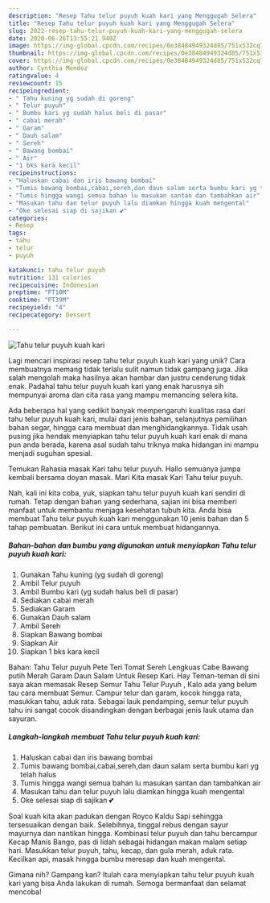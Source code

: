 ```yaml
---
description: "Resep Tahu telur puyuh kuah kari yang Menggugah Selera"
title: "Resep Tahu telur puyuh kuah kari yang Menggugah Selera"
slug: 2022-resep-tahu-telur-puyuh-kuah-kari-yang-menggugah-selera
date: 2020-06-26T13:55:21.940Z
image: https://img-global.cpcdn.com/recipes/0e38484949324d85/751x532cq70/tahu-telur-puyuh-kuah-kari-foto-resep-utama.jpg
thumbnail: https://img-global.cpcdn.com/recipes/0e38484949324d85/751x532cq70/tahu-telur-puyuh-kuah-kari-foto-resep-utama.jpg
cover: https://img-global.cpcdn.com/recipes/0e38484949324d85/751x532cq70/tahu-telur-puyuh-kuah-kari-foto-resep-utama.jpg
author: Cynthia Mendez
ratingvalue: 4
reviewcount: 15
recipeingredient:
- " Tahu kuning yg sudah di goreng"
- " Telur puyuh"
- " Bumbu kari yg sudah halus beli di pasar"
- " cabai merah"
- " Garam"
- " Dauh salam"
- " Sereh"
- " Bawang bombai"
- " Air"
- "1 bks kara kecil"
recipeinstructions:
- "Haluskan cabai dan iris bawang bombai"
- "Tumis bawang bombai,cabai,sereh,dan daun salam serta bumbu kari yg telah halus"
- "Tumis hingga wangi semua bahan lu masukan santan dan tambahkan air"
- "Masukan tahu dan telur puyuh lalu diamkan hingga kuah mengental"
- "Oke selesai siap di sajikan 💕"
categories:
- Resep
tags:
- tahu
- telur
- puyuh

katakunci: tahu telur puyuh 
nutrition: 131 calories
recipecuisine: Indonesian
preptime: "PT10M"
cooktime: "PT39M"
recipeyield: "4"
recipecategory: Dessert

---
```



![Tahu telur puyuh kuah kari](https://img-global.cpcdn.com/recipes/0e38484949324d85/751x532cq70/tahu-telur-puyuh-kuah-kari-foto-resep-utama.jpg)

Lagi mencari inspirasi resep tahu telur puyuh kuah kari yang unik? Cara membuatnya memang tidak terlalu sulit namun tidak gampang juga. Jika salah mengolah maka hasilnya akan hambar dan justru cenderung tidak enak. Padahal tahu telur puyuh kuah kari yang enak harusnya sih mempunyai aroma dan cita rasa yang mampu memancing selera kita.

Ada beberapa hal yang sedikit banyak mempengaruhi kualitas rasa dari tahu telur puyuh kuah kari, mulai dari jenis bahan, selanjutnya pemilihan bahan segar, hingga cara membuat dan menghidangkannya. Tidak usah pusing jika hendak menyiapkan tahu telur puyuh kuah kari enak di mana pun anda berada, karena asal sudah tahu triknya maka hidangan ini mampu menjadi suguhan spesial.

Temukan Rahasia masak Kari tahu telur puyuh. Hallo semuanya jumpa kembali bersama doyan masak. Mari Kita masak Kari Tahu telur puyuh.


Nah, kali ini kita coba, yuk, siapkan tahu telur puyuh kuah kari sendiri di rumah. Tetap dengan bahan yang sederhana, sajian ini bisa memberi manfaat untuk membantu menjaga kesehatan tubuh kita. Anda bisa membuat Tahu telur puyuh kuah kari menggunakan 10 jenis bahan dan 5 tahap pembuatan. Berikut ini cara untuk membuat hidangannya.

<!--inarticleads1-->

##### Bahan-bahan dan bumbu yang digunakan untuk menyiapkan Tahu telur puyuh kuah kari:

1. Gunakan  Tahu kuning (yg sudah di goreng)
1. Ambil  Telur puyuh
1. Ambil  Bumbu kari (yg sudah halus beli di pasar)
1. Sediakan  cabai merah
1. Sediakan  Garam
1. Gunakan  Dauh salam
1. Ambil  Sereh
1. Siapkan  Bawang bombai
1. Siapkan  Air
1. Siapkan 1 bks kara kecil


Bahan: Tahu Telur puyuh Pete Teri Tomat Sereh Lengkuas Cabe Bawang putih Merah Garam Daun Salam Untuk Resep Kari. Hay Teman-teman di sini saya akan memasak Resep Semur Tahu Telur Puyuh , Kalo ada yang belum tau cara membuat Semur. Campur telur dan garam, kocok hingga rata, masukkan tahu, aduk rata. Sebagai lauk pendamping, semur telur puyuh tahu ini sangat cocok disandingkan dengan berbagai jenis lauk utama dan sayuran. 

<!--inarticleads2-->

##### Langkah-langkah membuat Tahu telur puyuh kuah kari:

1. Haluskan cabai dan iris bawang bombai
1. Tumis bawang bombai,cabai,sereh,dan daun salam serta bumbu kari yg telah halus
1. Tumis hingga wangi semua bahan lu masukan santan dan tambahkan air
1. Masukan tahu dan telur puyuh lalu diamkan hingga kuah mengental
1. Oke selesai siap di sajikan 💕


Soal kuah kita akan padukan dengan Royco Kaldu Sapi sehingga tersesuaikan dengan baik. Selebihnya, tinggal rebus dengan sayur mayurnya dan nantikan hingga. Kombinasi telur puyuh dan tahu bercampur Kecap Manis Bango, pas di lidah sebagai hidangan makan malam setiap hari. Masukkan telur puyuh, tahu, kecap, dan gula merah, aduk rata. Kecilkan api, masak hingga bumbu meresap dan kuah mengental. 

Gimana nih? Gampang kan? Itulah cara menyiapkan tahu telur puyuh kuah kari yang bisa Anda lakukan di rumah. Semoga bermanfaat dan selamat mencoba!

